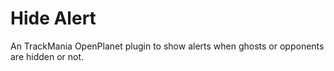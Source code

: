 # Hide Alert
An TrackMania OpenPlanet plugin to show alerts when ghosts or opponents are hidden or not.
